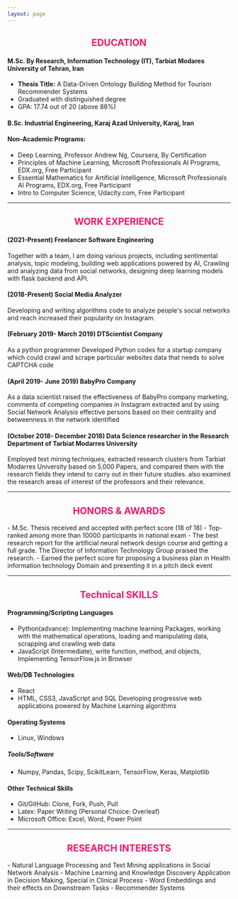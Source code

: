 ```yaml
---
layout: page 
---
```


<h2 style="color:rgb(247, 22, 105);text-align:center;"> EDUCATION </h2>

#### M.Sc. By Research, Information Technology (IT), Tarbiat Modares University of Tehran, Iran 
- **Thesis Title:** A Data-Driven Ontology Building Method for Tourism Recommender Systems
- Graduated with distinguished degree 
- GPA: 17.74 out of 20 (above 88%) 

#### B.Sc. Industrial Engineering, Karaj Azad University, Karaj, Iran

#### Non-Academic Programs:
- Deep Learning, Professor Andrew Ng, Coursera, By Certification
- Principles of Machine Learning, Microsoft Professionals AI Programs, EDX.org, Free Participant
- Essential Mathematics for Artificial Intelligence, Microsoft Professionals AI Programs, EDX.org, Free Participant
- Intro to Computer Science, Udacity.com, Free Participant 

------------
<h2 style="color:rgb(247, 22, 105);text-align:center;"> WORK EXPERIENCE </h2>

#### (2021-Present) Freelancer Software Engineering
Together with a team, I am doing various projects, including sentimental analysis, topic modeling, building web applications powered by AI, Crawling and analyzing data from social networks, designing deep learning models with flask backend and API.
#### (2018-Present) Social Media Analyzer
Developing and writing algorithms code to analyze people's social networks and reach increased their popularity on Instagram.
#### (February 2019- March 2019) DTScientist Company
As a python programmer Developed Python codes for a startup company which could crawl and scrape particular websites data that needs to solve CAPTCHA code
#### (April 2019- June 2019) BabyPro Company
As a data scientist raised the effectiveness of BabyPro company marketing, comments of competing companies in Instagram extracted and by using Social Network Analysis effective persons based on their centrality and betweenness in the network identified
#### (October 2018- December 2018) Data Science researcher in the Research Department of Tarbiat Modarres University
Employed text mining techniques, extracted research clusters from Tarbiat Modarres University based on 5,000 Papers, and compared them with the research fields they intend to carry out in their future studies. also examined the research areas of interest of the professors and their relevance.

------------
<h2 style="color:rgb(247, 22, 105);text-align:center;"> HONORS & AWARDS </h2>
- M.Sc. Thesis received and accepted with perfect score (18 of 18)
- Top-ranked among more than 10000 participants in national exam
- The best research report for the artificial neural network design course and getting a full grade. The Director of Information Technology Group praised the research.
- Earned the perfect score for proposing a business plan in Health information technology Domain and presenting it in a pitch deck event

------------
<h2 style="color:rgb(247, 22, 105);text-align:center;"> Technical SKILLS </h2>

#### Programming/Scripting Languages
- Python(advance): Implementing machine learning Packages, working with the mathematical
operations, loading and manipulating data, scrapping and crawling web data
- JavaScript (Intermediate), write function, method, and objects, Implementing TensorFlow.js in Browser
#### Web/DB Technologies
- React
- HTML, CSS3, JavaScript and SQL
Developing progressive web applications powered by Machine Learning algorithms
#### Operating Systems
- Linux, Windows
##### Tools/Software
- Numpy, Pandas, Scipy, ScikitLearn, TensorFlow, Keras, Matplotlib
#### Other Technical Skills
- Git/GitHub: Clone, Fork, Push, Pull 
- Latex: Paper Writing (Personal Choice: Overleaf)
- Microsoft Office: Excel, Word, Power Point

------------
<h2 style="color:rgb(247, 22, 105);text-align:center;"> RESEARCH INTERESTS </h2>
- Natural Language Processing and Text Mining applications in Social Network Analysis
- Machine Learning and Knowledge Discovery Application in Decision Making, Special in Clinical Process
- Word Embeddings and their effects on Downstream Tasks 
- Recommender Systems 

